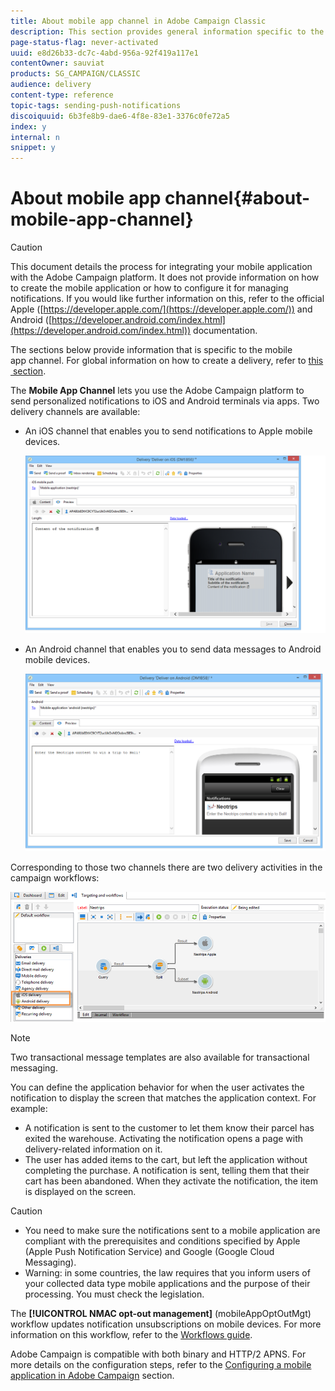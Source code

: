 ```yaml
---
title: About mobile app channel in Adobe Campaign Classic
description: This section provides general information specific to the mobile app channel in Adobe Campaign Classic.
page-status-flag: never-activated
uuid: e8d26b33-dc7c-4abd-956a-92f419a117e1
contentOwner: sauviat
products: SG_CAMPAIGN/CLASSIC
audience: delivery
content-type: reference
topic-tags: sending-push-notifications
discoiquuid: 6b3fe8b9-dae6-4f8e-83e1-3376c0fe72a5
index: y
internal: n
snippet: y
---
```


# About mobile app channel{#about-mobile-app-channel}

>[!CAUTION]
>
>This document details the process for integrating your mobile application with the Adobe Campaign platform. It does not provide information on how to create the mobile application or how to configure it for managing notifications. If you would like further information on this, refer to the official Apple ([https://developer.apple.com/](https://developer.apple.com/)) and Android ([https://developer.android.com/index.html](https://developer.android.com/index.html)) documentation.

The sections below provide information that is specific to the mobile app channel. For global information on how to create a delivery, refer to [this section](../../delivery/using/steps-about-delivery-creation-steps.md).

The **Mobile App Channel** lets you use the Adobe Campaign platform to send personalized notifications to iOS and Android terminals via apps. Two delivery channels are available:

* An iOS channel that enables you to send notifications to Apple mobile devices.

  ![](assets/nmac_intro_2.png)

* An Android channel that enables you to send data messages to Android mobile devices.

  ![](assets/nmac_intro_1.png)

Corresponding to those two channels there are two delivery activities in the campaign workflows:

![](assets/nmac_intro_3.png)

>[!NOTE]
>
>Two transactional message templates are also available for transactional messaging.

You can define the application behavior for when the user activates the notification to display the screen that matches the application context. For example:

* A notification is sent to the customer to let them know their parcel has exited the warehouse. Activating the notification opens a page with delivery-related information on it.
* The user has added items to the cart, but left the application without completing the purchase. A notification is sent, telling them that their cart has been abandoned. When they activate the notification, the item is displayed on the screen.

>[!CAUTION]
>
>* You need to make sure the notifications sent to a mobile application are compliant with the prerequisites and conditions specified by Apple (Apple Push Notification Service) and Google (Google Cloud Messaging).
>* Warning: in some countries, the law requires that you inform users of your collected data type mobile applications and the purpose of their processing. You must check the legislation.

The **[!UICONTROL NMAC opt-out management]** (mobileAppOptOutMgt) workflow updates notification unsubscriptions on mobile devices. For more information on this workflow, refer to the [Workflows guide](../../workflow/using/mobile-app-channel.md).

Adobe Campaign is compatible with both binary and HTTP/2 APNS. For more details on the configuration steps, refer to the [Configuring a mobile application in Adobe Campaign](../../delivery/using/configuring-the-mobile-application.md) section.
